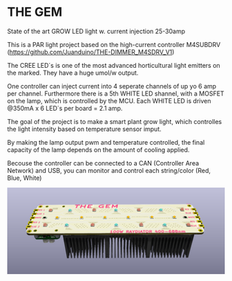 # THE GEM
 State of the art GROW LED light w. current injection 25-30amp
 
 This is a PAR light project based on the high-current controller M4SUBDRV (https://github.com/Juanduino/THE-DIMMER_M4SDRV_V1)
 
 The CREE LED´s is one of the most advanced horticultural light emitters on the marked. They have a huge umol/w output.
 
 One controller can inject current into 4 seperate channels of up yo 6 amp per channel. Furthermore there is a 5th WHITE LED shannel, with a MOSFET on the lamp, which is controlled by the MCU. Each WHITE LED is driven @350mA x 6 LED´s per board = 2.1 amp.
 
 The goal of the project is to make a smart plant grow light, which controlles the light intensity based on temperature sensor imput.
 
 By making the lamp output pwm and temperature controlled, the final capacity of the lamp depends on the amount of cooling applied.
 
 Becouse the controller can be connected to a CAN (Controller Area Network) and USB, you can monitor and control each string/color (Red, Blue, White)

 
 ![TOP](https://github.com/Juanduino/THE-GEM/blob/master/Images/TOP.PNG)
